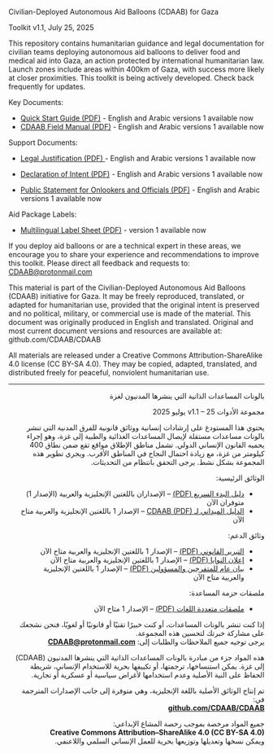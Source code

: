 Civilian-Deployed Autonomous Aid Balloons (CDAAB) for Gaza

Toolkit v1.1, July 25, 2025

This repository contains  humanitarian guidance and legal documentation for civilian teams deploying autonomous aid balloons to deliver food and medical aid into Gaza, an action protected by international humanitarian law. Launch zones include areas within 400km of Gaza, with success more likely at closer proximities. This toolkit is being actively developed. Check back frequently for updates.



Key Documents:
- [Quick Start Guide (PDF)](https://github.com/CDAAB/CDAAB/tree/main/Quick_Start)  - English and Arabic versions 1 available now
- [CDAAB Field Manual (PDF)](https://github.com/CDAAB/CDAAB/tree/main/Field_Resources/Field_Manual)  - English and Arabic versions 1 available now


Support Documents:

- [Legal Justification (PDF) ](https://github.com/CDAAB/CDAAB/tree/main/Legal)  - English and Arabic versions 1 available now


- [Declaration of Intent (PDF)](https://github.com/CDAAB/CDAAB/tree/main/Field_Resources/Declaration_of_Intent) - English and Arabic versions 1 available now



- [Public Statement for Onlookers and Officials (PDF)](https://github.com/CDAAB/CDAAB/tree/main/Field_Resources/Public_Statement_for_Onlookers_and_Officials) - English and Arabic versions 1 available now


Aid Package Labels:


- [Multilingual Label Sheet (PDF)](https://github.com/CDAAB/CDAAB/tree/main/Field_Resources/Aid_Package_Labels) - version 1 available now



If you deploy aid balloons or are a technical expert in these areas, we encourage you to share your experience and recommendations to improve this toolkit. 
Please direct all feedback and requests to: CDAAB@protonmail.com



This material is part of the Civilian-Deployed Autonomous Aid Balloons (CDAAB) initiative for Gaza. It may be freely reproduced,
translated, or adapted for humanitarian use, provided that the original intent is preserved and no political, military, or commercial use is
made of the material. This document was originally produced in English and translated. Original and most current document versions and
resources are available at: github.com/CDAAB/CDAAB


All materials are released under a Creative Commons Attribution-ShareAlike 4.0 license (CC BY-SA 4.0). They may be copied, adapted, translated, and distributed freely for peaceful, nonviolent humanitarian use.

_______
<div dir="rtl" align="right">

  بالونات المساعدات الذاتية التي ينشرها المدنيون لغزة  

مجموعة الأدوات v1.1 – 25 يوليو 2025

يحتوي هذا المستودع على إرشادات إنسانية ووثائق قانونية للفرق المدنية التي تنشر بالونات مساعدات مستقلة لإيصال المساعدات الغذائية والطبية إلى غزة، وهو إجراء يحميه القانون الإنساني الدولي. تشمل مناطق الإطلاق مواقع تقع ضمن نطاق 400 كيلومتر من غزة، مع زيادة احتمال النجاح في المناطق الأقرب. ويجري تطوير هذه المجموعة بشكل نشط. يرجى التحقق بانتظام من التحديثات.


 الوثائق الرئيسية:

- [دليل البدء السريع (PDF)](https://github.com/CDAAB/CDAAB/tree/main/Quick_Start) – الإصداران باللغتين الإنجليزية والعربية (الإصدار 1) متوفران الآن  
- [الدليل الميداني لـ CDAAB (PDF)](https://github.com/CDAAB/CDAAB/tree/main/Field_Resources/Field_Manual) – الإصدار 1 باللغتين الإنجليزية والعربية متاح الآن


 وثائق الدعم:

- [التبرير القانوني (PDF)](https://github.com/CDAAB/CDAAB/tree/main/Legal) – الإصدار 1 باللغتين الإنجليزية والعربية متاح الآن 
- [إعلان النوايا (PDF)](https://github.com/CDAAB/CDAAB/tree/main/Field_Resources/Declaration_of_Intent) – الإصدار 1 باللغتين الإنجليزية والعربية متاح الآن 
- [بيان عام للمتفرجين والمسؤولين (PDF)](https://github.com/CDAAB/CDAAB/tree/main/Field_Resources/Public_Statement_for_Onlookers_and_Officials) – الإصدار 1 باللغتين الإنجليزية والعربية متاح الآن 


 ملصقات حزمة المساعدة:

- [ملصقات متعددة اللغات (PDF)](https://github.com/CDAAB/CDAAB/tree/main/Field_Resources/Aid_Package_Labels) – الإصدار 1 متاح الآن  


إذا كنت تنشر بالونات المساعدات، أو كنت خبيرًا تقنيًا أو قانونيًا أو لغويًا، فنحن نشجعك على مشاركة خبرتك لتحسين هذه المجموعة.  
يرجى توجيه جميع الملاحظات والطلبات إلى: **CDAAB@protonmail.com**


هذه المواد جزء من مبادرة بالونات المساعدات الذاتية التي ينشرها المدنيون (CDAAB) إلى غزة. يمكن استنساخها، ترجمتها، أو تكييفها بحرية للاستخدام الإنساني، شريطة الحفاظ على النية الأصلية وعدم استخدامها لأغراض سياسية أو عسكرية أو تجارية.

تم إنتاج الوثائق الأصلية باللغة الإنجليزية، وهي متوفرة إلى جانب الإصدارات المترجمة في:  
**[github.com/CDAAB/CDAAB](https://github.com/CDAAB/CDAAB)**

جميع المواد مرخصة بموجب رخصة المشاع الإبداعي:  
**Creative Commons Attribution–ShareAlike 4.0 (CC BY-SA 4.0)**  
ويمكن نسخها وتعديلها وتوزيعها بحرية للعمل الإنساني السلمي واللاعنفي.

</div>
